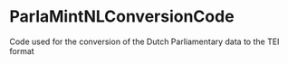 # ParlaMintNLConversionCode
Code used for the conversion of the Dutch Parliamentary data to the TEI format
